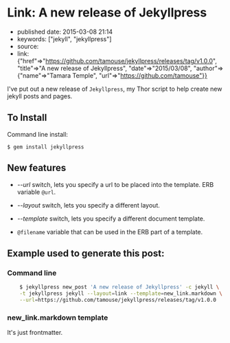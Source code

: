 # Link: A new release of Jekyllpress

- published date: 2015-03-08 21:14
- keywords: ["jekyll", "jekyllpress"]
- source: 
- link: {"href"=>"https://github.com/tamouse/jekyllpress/releases/tag/v1.0.0", "title"=>"A new release of Jekyllpress", "date"=>"2015/03/08", "author"=>{"name"=>"Tamara Temple", "url"=>"https://github.com/tamouse"}}


I've put out a new release of `Jekyllpress`, my Thor script to help
create new jekyll posts and pages.

## To Install

Command line install:

    $ gem install jekyllpress

## New features

* *--url* switch, lets you specify a url to be placed into the
  template. ERB variable `@url`.

* *--layout* switch, lets you specify a different layout.

* *--template* switch, lets you specify a different document template.

* `@filename` variable that can be used in the ERB part of a template.

## Example used to generate this post:

### Command line

```bash
    $ jekyllpress new_post 'A new release of Jekyllpress' -c jekyll \
    -t jekyllpress jekyll --layout=link --template=new_link.markdown \
    --url=https://github.com/tamouse/jekyllpress/releases/tag/v1.0.0
```

### new_link.markdown template

It's just frontmatter.

```yaml
